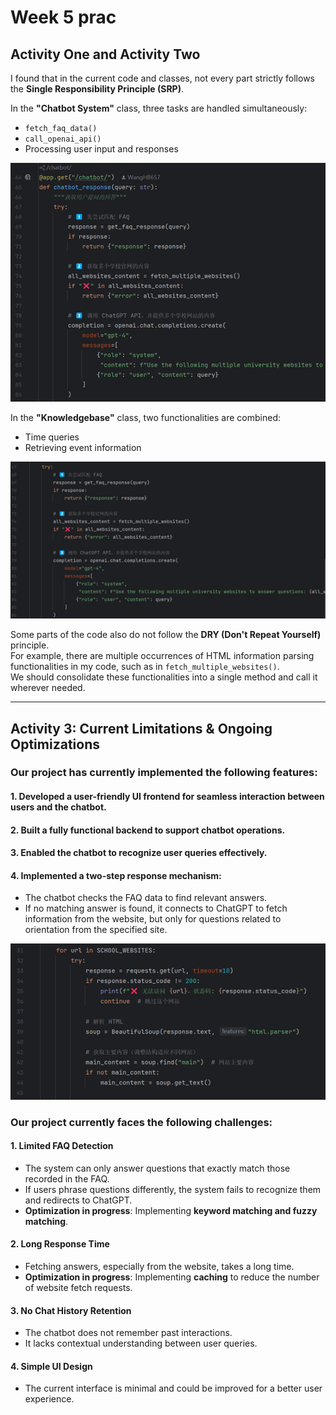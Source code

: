 # Week 5 prac

## Activity One and Activity Two

I found that in the current code and classes, not every part strictly follows the **Single Responsibility Principle (SRP)**.  

In the **"Chatbot System"** class, three tasks are handled simultaneously:  

- `fetch_faq_data()`
- `call_openai_api()`
- Processing user input and responses  

![Week5 1](../image/Week5%201.png)

In the **"Knowledgebase"** class, two functionalities are combined:  

- Time queries  
- Retrieving event information  

![Week5 2](../image/Week5%202.png)

Some parts of the code also do not follow the **DRY (Don't Repeat Yourself)** principle.  
For example, there are multiple occurrences of HTML information parsing functionalities in my code, such as in `fetch_multiple_websites()`.  
We should consolidate these functionalities into a single method and call it wherever needed.  

---

## Activity 3: Current Limitations & Ongoing Optimizations  

### Our project has currently implemented the following features:

#### 1. Developed a user-friendly **UI frontend** for seamless interaction between users and the chatbot.  
#### 2. Built a fully functional **backend** to support chatbot operations.  
#### 3. Enabled the chatbot to recognize user queries effectively.  
#### 4. Implemented a **two-step response mechanism**:
- The chatbot checks the FAQ data to find relevant answers.  
- If no matching answer is found, it connects to ChatGPT to fetch information from the website, but only for questions related to orientation from the specified site.  

![Week5 3](../image/Week5%203.png)

### Our project currently faces the following challenges:

#### **1. Limited FAQ Detection**  
- The system can only answer questions that exactly match those recorded in the FAQ.  
- If users phrase questions differently, the system fails to recognize them and redirects to ChatGPT.  
- **Optimization in progress**: Implementing **keyword matching and fuzzy matching**.  

#### **2. Long Response Time**  
- Fetching answers, especially from the website, takes a long time.  
- **Optimization in progress**: Implementing **caching** to reduce the number of website fetch requests.  

#### **3. No Chat History Retention**  
- The chatbot does not remember past interactions.  
- It lacks contextual understanding between user queries.  

#### **4. Simple UI Design**  
- The current interface is minimal and could be improved for a better user experience.  
